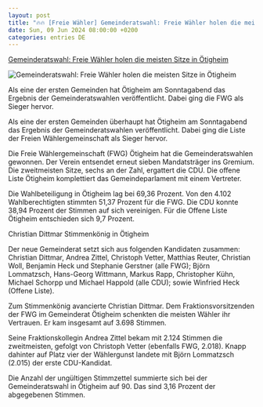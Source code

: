 ```yaml
---
layout: post
title: "🔥🔥 [Freie Wähler] Gemeinderatswahl: Freie Wähler holen die meisten Sitze in Ötigheim"
date: Sun, 09 Jun 2024 08:00:00 +0200
categories: entries DE
---
```

[Gemeinderatswahl: Freie Wähler holen die meisten Sitze in Ötigheim](https://bnn.de/mittelbaden/rastatt/oetigheim/gemeinderatswahl-freie-waehler-holen-die-meisten-sitze-in-otigheim)

![Gemeinderatswahl: Freie Wähler holen die meisten Sitze in Ötigheim](https://static.bnn.de/mittelbaden/rastatt/oetigheim/%C3%96tigheimer-Rathaus-1.JPG-qi8855/alternates/LANDSCAPE_13x7_BASE/%C3%96tigheimer%20Rathaus%20%281%29.JPG)

Als eine der ersten Gemeinden hat Ötigheim am Sonntagabend das Ergebnis der Gemeinderatswahlen veröffentlicht. Dabei ging die FWG als Sieger hervor.

Als eine der ersten Gemeinden überhaupt hat Ötigheim am Sonntagabend das Ergebnis der Gemeinderatswahlen veröffentlicht. Dabei ging die Liste der Freien Wählergemeinschaft als Sieger hervor.

Die Freie Wählergemeinschaft (FWG) Ötigheim hat die Gemeinderatswahlen gewonnen. Der Verein entsendet erneut sieben Mandatsträger ins Gremium. Die zweitmeisten Sitze, sechs an der Zahl, ergattert die CDU. Die offene Liste Ötigheim komplettiert das Gemeindeparlament mit einem Vertreter.

Die Wahlbeteiligung in Ötigheim lag bei 69,36 Prozent. Von den 4.102 Wahlberechtigten stimmten 51,37 Prozent für die FWG. Die CDU konnte 38,94 Prozent der Stimmen auf sich vereinigen. Für die Offene Liste Ötigheim entschieden sich 9,7 Prozent.

Christian Dittmar Stimmenkönig in Ötigheim

Der neue Gemeinderat setzt sich aus folgenden Kandidaten zusammen: Christian Dittmar, Andrea Zittel, Christoph Vetter, Matthias Reuter, Christian Woll, Benjamin Heck und Stephanie Gerstner (alle FWG); Björn Lommatzsch, Hans-Georg Wittmann, Markus Rapp, Christopher Kühn, Michael Schorpp und Michael Happold (alle CDU); sowie Winfried Heck (Offene Liste).

Zum Stimmenkönig avancierte Christian Dittmar. Dem Fraktionsvorsitzenden der FWG im Gemeinderat Ötigheim schenkten die meisten Wähler ihr Vertrauen. Er kam insgesamt auf 3.698 Stimmen.

Seine Fraktionskollegin Andrea Zittel bekam mit 2.124 Stimmen die zweitmeisten, gefolgt von Christoph Vetter (ebenfalls FWG, 2.018). Knapp dahinter auf Platz vier der Wählergunst landete mit Björn Lommatzsch (2.015) der erste CDU-Kandidat.

Die Anzahl der ungültigen Stimmzettel summierte sich bei der Gemeinderatswahl in Ötigheim auf 90. Das sind 3,16 Prozent der abgegebenen Stimmen.

